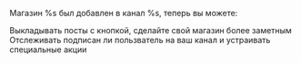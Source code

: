 Магазин %s был добавлен в канал %s, теперь вы можете:

Выкладывать посты с кнопкой, сделайте свой магазин более заметным
Отслеживать подписан ли пользватель на ваш канал и устраивать специальные акции
